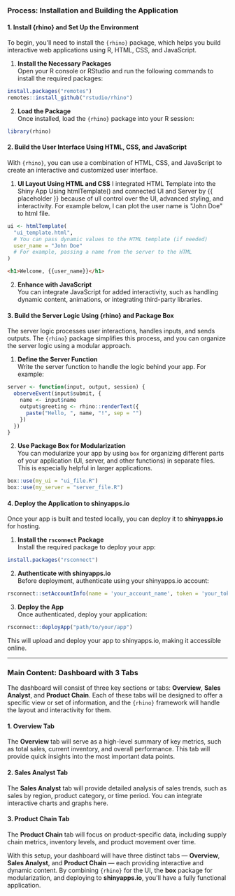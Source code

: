 ### Process: Installation and Building the Application

#### 1. Install {rhino} and Set Up the Environment
To begin, you'll need to install the `{rhino}` package, which helps you build interactive web applications using R, HTML, CSS, and JavaScript.

1. **Install the Necessary Packages**  
Open your R console or RStudio and run the following commands to install the required packages:

```r
install.packages("remotes")
remotes::install_github("rstudio/rhino")
```

2. **Load the Package**  
Once installed, load the `{rhino}` package into your R session:

```r
library(rhino)
```

#### 2. Build the User Interface Using HTML, CSS, and JavaScript

With `{rhino}`, you can use a combination of HTML, CSS, and JavaScript to create an interactive and customized user interface.

1. **UI Layout Using HTML and CSS**
   I integrated HTML Template into the Shiny App Using htmlTemplate() and connected UI and Server by {{ placeholder }} because of ull control over the UI, advanced styling, and interactivity. For example below, I can plot the user name is "John Doe" to html file.
   
```r
ui <- htmlTemplate(
  "ui_template.html",
  # You can pass dynamic values to the HTML template (if needed)
  user_name = "John Doe"
  # For example, passing a name from the server to the HTML
)
```

```html
<h1>Welcome, {{user_name}}</h1>
```

2. **Enhance with JavaScript**  
You can integrate JavaScript for added interactivity, such as handling dynamic content, animations, or integrating third-party libraries.

#### 3. Build the Server Logic Using {rhino} and Package Box

The server logic processes user interactions, handles inputs, and sends outputs. The `{rhino}` package simplifies this process, and you can organize the server logic using a modular approach.

1. **Define the Server Function**  
Write the server function to handle the logic behind your app. For example:

```r
server <- function(input, output, session) {
  observeEvent(input$submit, {
    name <- input$name
    output$greeting <- rhino::renderText({
      paste("Hello, ", name, "!", sep = "")
    })
  })
}
```

2. **Use Package Box for Modularization**  
You can modularize your app by using `box` for organizing different parts of your application (UI, server, and other functions) in separate files. This is especially helpful in larger applications.

```r
box::use(my_ui = "ui_file.R")
box::use(my_server = "server_file.R")
```

#### 4. Deploy the Application to shinyapps.io

Once your app is built and tested locally, you can deploy it to **shinyapps.io** for hosting.

1. **Install the `rsconnect` Package**  
Install the required package to deploy your app:

```r
install.packages("rsconnect")
```

2. **Authenticate with shinyapps.io**  
Before deployment, authenticate using your shinyapps.io account:

```r
rsconnect::setAccountInfo(name = 'your_account_name', token = 'your_token', secret = 'your_secret')
```

3. **Deploy the App**  
Once authenticated, deploy your application:

```r
rsconnect::deployApp("path/to/your/app")
```

This will upload and deploy your app to shinyapps.io, making it accessible online.

---

### Main Content: Dashboard with 3 Tabs

The dashboard will consist of three key sections or tabs: **Overview**, **Sales Analyst**, and **Product Chain**. Each of these tabs will be designed to offer a specific view or set of information, and the `{rhino}` framework will handle the layout and interactivity for them.

#### 1. Overview Tab

The **Overview** tab will serve as a high-level summary of key metrics, such as total sales, current inventory, and overall performance. This tab will provide quick insights into the most important data points.

#### 2. Sales Analyst Tab

The **Sales Analyst** tab will provide detailed analysis of sales trends, such as sales by region, product category, or time period. You can integrate interactive charts and graphs here.

#### 3. Product Chain Tab

The **Product Chain** tab will focus on product-specific data, including supply chain metrics, inventory levels, and product movement over time.

With this setup, your dashboard will have three distinct tabs — **Overview**, **Sales Analyst**, and **Product Chain** — each providing interactive and dynamic content. By combining `{rhino}` for the UI, the **box** package for modularization, and deploying to **shinyapps.io**, you'll have a fully functional application.
